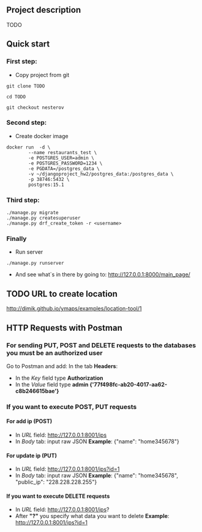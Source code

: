 ## Project description
TODO
## Quick start
### First step: 
- Copy project from git
```
git clone TODO

cd TODO

git checkout nesterov
```
### Second step:
- Create docker image 
```
docker run  -d \
        --name restaurants_test \
        -e POSTGRES_USER=admin \
        -e POSTGRES_PASSWORD=1234 \
        -e PGDATA=/postgres_data \
        -v ~/djangoproject_hw2/postgres_data:/postgres_data \
        -p 38746:5432 \
        postgres:15.1
```
### Third step:
```
./manage.py migrate
./manage.py createsuperuser
./manage.py drf_create_token -r <username>
```

### Finally
- Run server
```
./manage.py runserver
```
- And see what`s in there by going to: http://127.0.0.1:8000/main_page/

## TODO URL to create location
http://dimik.github.io/ymaps/examples/location-tool/1

## HTTP Requests with Postman
### For sending PUT, POST and DELETE requests to the databases you must be an authorized user
Go to Postman and add:
In the tab **Headers**:
- In the *Key* field type **Authorization**
- In the *Value* field type **admin {'77f498fc-ab20-4017-aa62-c8b246615bae'}**

### If you want to execute POST, PUT requests

#### For add ip (POST)
- In *URL* field: http://127.0.0.1:8001/ips
- In *Body* tab: input raw JSON
**Example**: {"name": "home345678"}

#### For update ip (PUT)
- In *URL* field: http://127.0.0.1:8001/ips?id=1
- In *Body* tab: input raw JSON
**Example**: {"name": "home345678", "public_ip": "228.228.228.255"}

#### If you want to execute DELETE requests
- In *URL* field: http://127.0.0.1:8001/ips?
- After **"?"** you specify what data you want to delete
**Example**: http://127.0.0.1:8001/ips?id=1
